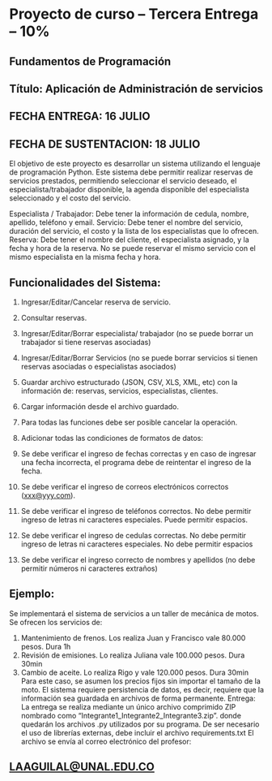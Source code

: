 # Proyecto de curso – Tercera Entrega – 10%
## Fundamentos de Programación
## Título: Aplicación de Administración de servicios
## FECHA ENTREGA: 16 JULIO
## FECHA DE SUSTENTACION: 18 JULIO
El objetivo de este proyecto es desarrollar un sistema utilizando el lenguaje de programación Python. Este sistema debe permitir realizar reservas de servicios prestados, permitiendo seleccionar el servicio deseado, el especialista/trabajador disponible, la agenda disponible del especialista seleccionado y el costo del servicio.

Especialista / Trabajador: Debe tener la información de cedula, nombre, apellido, teléfono y email.
Servicio: Debe tener el nombre del servicio, duración del servicio, el costo y la lista de los especialistas que lo ofrecen.
Reserva: Debe tener el nombre del cliente, el especialista asignado, y la fecha y hora de la reserva. No se puede reservar el mismo servicio con el mismo especialista en la misma fecha y hora.

## Funcionalidades del Sistema:
1. Ingresar/Editar/Cancelar reserva de servicio.
2. Consultar reservas.
3. Ingresar/Editar/Borrar especialista/ trabajador (no se puede borrar un trabajador si tiene reservas asociadas)
4. Ingresar/Editar/Borrar Servicios (no se puede borrar servicios si tienen reservas asociadas o especialistas asociados)
5. Guardar archivo estructurado (JSON, CSV, XLS, XML, etc) con la información de: reservas, servicios, especialistas, clientes.
6. Cargar información desde el archivo guardado.
7. Para todas las funciones debe ser posible cancelar la operación.
8. Adicionar todas las condiciones de formatos de datos:

1. Se debe verificar el ingreso de fechas correctas y en caso de ingresar una fecha incorrecta, el programa debe de reintentar el ingreso de la fecha.
2. Se debe verificar el ingreso de correos electrónicos correctos (xxx@yyy.com).
3. Se debe verificar el ingreso de teléfonos correctos. No debe permitir ingreso de letras ni caracteres especiales. Puede permitir espacios.
4. Se debe verificar el ingreso de cedulas correctas. No debe permitir ingreso de letras ni caracteres especiales. No debe permitir espacios
5. Se debe verificar el ingreso correcto de nombres y apellidos (no debe permitir números ni caracteres extraños)
## Ejemplo:
Se implementará el sistema de servicios a un taller de mecánica de motos.
Se ofrecen los servicios de: 
1. Mantenimiento de frenos. Los realiza Juan y Francisco vale 80.000 pesos. Dura 1h
2. Revisión de emisiones. Lo realiza Juliana vale 100.000 pesos. Dura 30min
3. Cambio de aceite. Lo realiza Rigo y vale 120.000 pesos. Dura 30min
Para este caso, se asumen los precios fijos sin importar el tamaño de la moto.
El sistema requiere persistencia de datos, es decir, requiere que la información sea guardada en archivos de forma permanente.
Entrega:
La entrega se realiza mediante un único archivo comprimido ZIP nombrado como “Integrante1_Integrante2_Integrante3.zip”. donde quedarán los archivos .py utilizados por su programa.
De ser necesario el uso de librerías externas, debe incluir el archivo requirements.txt
El archivo se envía al correo electrónico del profesor: 
## LAAGUILAL@UNAL.EDU.CO 
